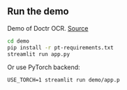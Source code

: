 ## Run the demo

Demo of Doctr OCR. [Source](https://github.com/mindee/doctr)

```bash
cd demo
pip install -r pt-requirements.txt
streamlit run app.py
```

Or use PyTorch backend:

```
USE_TORCH=1 streamlit run demo/app.p
```
